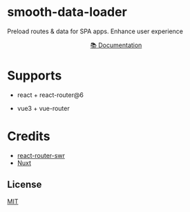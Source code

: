 # smooth-data-loader 

Preload routes & data for SPA apps. Enhance user experience


<p align="center">
<a href="https://chuhoman.github.io/smooth-data-loader/">📚 Documentation</a>
</p>

# Supports

- react + react-router@6

- vue3 + vue-router

# Credits

- [react-router-swr](https://github.com/FlorianDevPhynix/react-router-swr)
- [Nuxt](https://github.com/nuxt/nuxt)

## License

[MIT](./LICENSE)